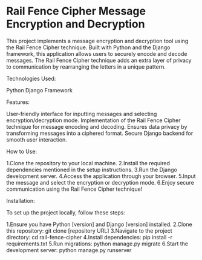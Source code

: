 # Rail Fence Cipher Message Encryption and Decryption
This project implements a message encryption and decryption tool using the Rail Fence Cipher technique. Built with Python and the Django framework, this application allows users to securely encode and decode messages. The Rail Fence Cipher technique adds an extra layer of privacy to communication by rearranging the letters in a unique pattern.

Technologies Used:

  Python
  Django Framework

Features:

  User-friendly interface for inputting messages and selecting encryption/decryption mode.
  Implementation of the Rail Fence Cipher technique for message encoding and decoding.
  Ensures data privacy by transforming messages into a ciphered format.
  Secure Django backend for smooth user interaction.

How to Use:

  1.Clone the repository to your local machine.
  2.Install the required dependencies mentioned in the setup instructions.
  3.Run the Django development server.
  4.Access the application through your browser.
  5.Input the message and select the encryption or decryption mode.
  6.Enjoy secure communication using the Rail Fence Cipher technique!

Installation:

To set up the project locally, follow these steps:

  1.Ensure you have Python [version] and Django [version] installed.
  2.Clone this repository: git clone [repository URL]
  3.Navigate to the project directory: cd rail-fence-cipher
  4.Install dependencies: pip install -r requirements.txt
  5.Run migrations: python manage.py migrate
  6.Start the development server: python manage.py runserver  
